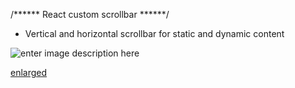 
/****** React custom scrollbar ******/

- Vertical and horizontal scrollbar for static and dynamic content


![enter image description here](https://lh3.googleusercontent.com/AfFNO7s4VHTHfj56ybv8uzEjgoAJGk5vRe_ZqQDU5SCfmt9U4Otd8k6jeLMDNb6GavVuT-WlsCFU)

[enlarged](https://photos.google.com/photo/AF1QipOGt8YPH1ug_gBnQYuP84UnkxBwUOApadHgD-V-)
